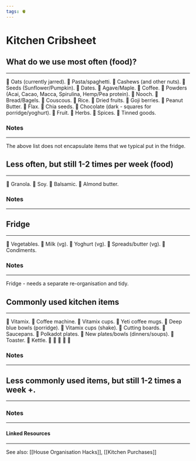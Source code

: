 ```yaml
---
tags: 🫀
---
```


# Kitchen Cribsheet

## What do we use most often (food)?
---

🔶 Oats (currently jarred).
🔶 Pasta/spaghetti.
🔶 Cashews (and other nuts).
🔶 Seeds (Sunflower/Pumpkin).
🔶 Dates.
🔶 Agave/Maple.
🔶 Coffee.
🔶 Powders (Acai, Cacao, Macca, Spirulina, Hemp/Pea protein).
🔶 Nooch.
🔶 Bread/Bagels.
🔶 Couscous.
🔶 Rice.
🔶 Dried fruits.
🔶 Goji berries.
🔶 Peanut Butter.
🔶 Flax.
🔶 Chia seeds.
🔶 Chocolate (dark - squares for porridge/yoghurt).
🔶 Fruit.
🔶 Herbs.
🔶 Spices.
🔶 Tinned goods.


### Notes
---

The above list does not encapsulate items that we typical put in the fridge.


## Less often, but still 1-2 times per week (food)
---

🔶 Granola.
🔶 Soy.
🔶 Balsamic.
🔶 Almond butter.


### Notes
---


## Fridge
---

🔶 Vegetables.
🔶 Milk (vg).
🔶 Yoghurt (vg).
🔶 Spreads/butter (vg).
🔶 Condiments.


### Notes
---

Fridge - needs a separate re-organisation and tidy.


## Commonly used kitchen items
---

🔶 Vitamix.
🔶 Coffee machine.
🔶 Vitamix cups.
🔶 Yeti coffee mugs.
🔶 Deep blue bowls (porridge).
🔶 Vitamix cups (shake).
🔶 Cutting boards.
🔶 Saucepans. 
🔶 Polkadot plates.
🔶 New plates/bowls (dinners/soups).
🔶 Toaster.
🔶 Kettle.
🔶 
🔶 
🔶 
🔶 
🔶


### Notes
---


## Less commonly used items, but still 1-2 times a week +.
---


### Notes
---


#### Linked Resources
---
See also: [[House Organisation Hacks]], [[Kitchen Purchases]]
